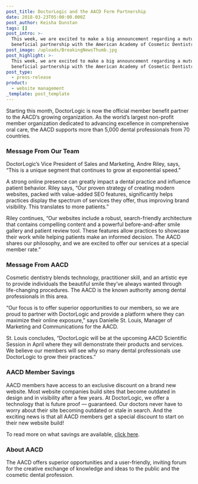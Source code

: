```yaml
---
post_title: DoctorLogic and the AACD Form Partnership
date: 2018-03-23T05:00:00.000Z
post_author: Keisha Dunstan
tags: []
post_intro: >-
  This week, we are excited to make a big announcement regarding a mutually
  beneficial partnership with the American Academy of Cosmetic Dentistry (AACD)
post_image: /uploads/BreakingNewsThumb.jpg
post_highlight: >-
  This week, we are excited to make a big announcement regarding a mutually
  beneficial partnership with the American Academy of Cosmetic Dentistry (AACD)
post_type:
  - press-release
product:
  - website management
_template: post_template
---
```


Starting this month, DoctorLogic is now the official member benefit partner to the AACD’s growing organization. As the world’s largest non-profit member organization dedicated to advancing excellence in comprehensive oral care, the AACD supports more than 5,000 dental professionals from 70 countries.

### Message From Our Team

DoctorLogic’s Vice President of Sales and Marketing, Andre Riley, says, “This is a unique segment that continues to grow at exponential speed.”

A strong online presence can greatly impact a dental practice and influence patient behavior. Riley says, “Our proven strategy of creating modern websites, packed with value-added SEO features, significantly helps practices display the spectrum of services they offer, thus improving brand visibility. This translates to more patients.”

Riley continues, “Our websites include a robust, search-friendly architecture that contains compelling content and a powerful before-and-after smile gallery and patient review tool. These features allow practices to showcase their work while helping patients make an informed decision. The AACD shares our philosophy, and we are excited to offer our services at a special member rate.”

### Message From AACD

Cosmetic dentistry blends technology, practitioner skill, and an artistic eye to provide individuals the beautiful smile they’ve always wanted through life-changing procedures. The AACD is the known authority among dental professionals in this area.

“Our focus is to offer superior opportunities to our members, so we are proud to partner with DoctorLogic and provide a platform where they can maximize their online exposure,” says Danielle St. Louis, Manager of Marketing and Communications for the AACD.

St. Louis concludes, “DoctorLogic will be at the upcoming AACD Scientific Session in April where they will demonstrate their products and services. We believe our members will see why so many dental professionals use DoctorLogic to grow their practices.”

### AACD Member Savings

AACD members have access to an exclusive discount on a brand new website. Most website companies build sites that become outdated in design and in visibility after a few years. At DoctorLogic, we offer a technology that is future proof — guaranteed. Our doctors never have to worry about their site becoming outdated or stale in search. And the exciting news is that all AACD members get a special discount to start on their new website build!

To read more on what savings are available, [click here](https://doctorlogic.com/partnerships/aacd/).

### About AACD

The AACD offers superior opportunities and a user-friendly, inviting forum for the creative exchange of knowledge and ideas to the public and the cosmetic dental profession.
